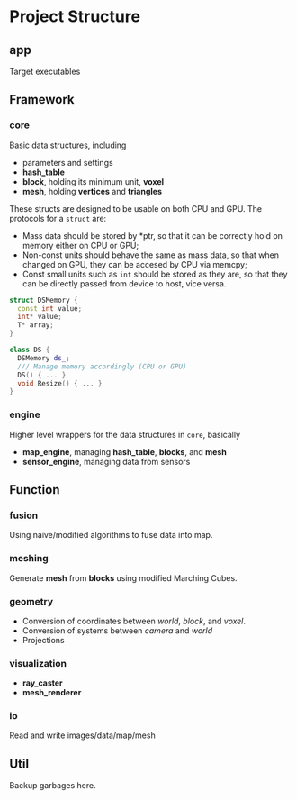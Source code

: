 # Project Structure

## app
Target executables

## Framework
### core
Basic data structures, including
- parameters and settings
- **hash_table**
- **block**, holding its minimum unit, **voxel**
- **mesh**, holding **vertices** and **triangles**

These structs are designed to be usable on both CPU and GPU. The protocols for a `struct` are:
- Mass data should be stored by *ptr, so that it can be correctly hold on memory either on CPU or GPU;
- Non-const units should behave the same as mass data, so that when changed on GPU, they can be accesed by CPU via memcpy;
- Const small units such as `int` should be stored as they are, so that they can be directly passed from device to host, vice versa.

```cpp
struct DSMemory {
  const int value;
  int* value;
  T* array;
}

class DS {
  DSMemory ds_;
  /// Manage memory accordingly (CPU or GPU)
  DS() { ... }
  void Resize() { ... }
}
``` 

### engine
Higher level wrappers for the data structures in `core`, basically
- **map_engine**, managing **hash_table**, **blocks**, and **mesh**
- **sensor_engine**, managing data from sensors

## Function
### fusion
Using naive/modified algorithms to fuse data into map.

### meshing
Generate **mesh** from **blocks** using modified Marching Cubes.

### geometry
- Conversion of coordinates between *world*, *block*, and *voxel*.
- Conversion of systems between *camera* and *world*
- Projections

### visualization
- **ray_caster**
- **mesh_renderer**

### io
Read and write images/data/map/mesh

## Util
Backup garbages here.